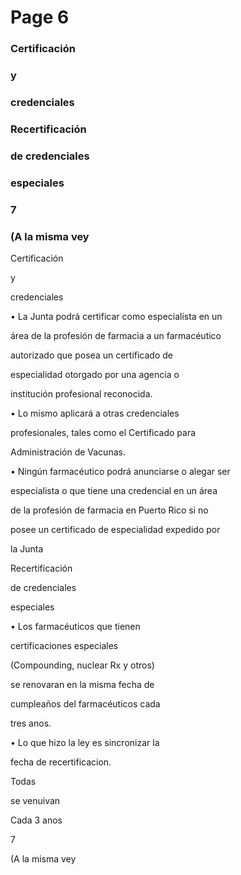 # Page 6

### Certificación

### y

### credenciales

### Recertificación

### de credenciales

### especiales

### 7

### (A la misma vey

Certificación

y

credenciales

• La Junta podrá certificar como especialista en un

área de la profesión de farmacia a un farmacéutico

autorizado que posea un certificado de

especialidad otorgado por una agencia o

institución profesional reconocida.

• Lo mismo aplicará a otras credenciales

profesionales, tales como el Certificado para

Administración de Vacunas.

• Ningún farmacéutico podrá anunciarse o alegar ser

especialista o que tiene una credencial en un área

de la profesión de farmacia en Puerto Rico si no

posee un certificado de especialidad expedido por

la Junta

Recertificación

de credenciales

especiales

• Los farmacéuticos que tienen

certificaciones especiales

(Compounding, nuclear Rx y otros)

se renovaran en la misma fecha de

cumpleaños del farmacéuticos cada

tres anos.

• Lo que hizo la ley es sincronizar la

fecha de recertificacion.

Todas

se venuivan

Cada 3 anos

7

(A la misma vey


